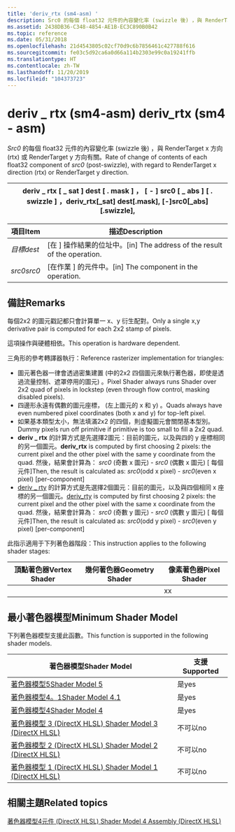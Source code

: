 ```yaml
---
title: 'deriv_rtx (sm4-asm) '
description: Src0 的每個 float32 元件的內容變化率 (swizzle 後) ，與 RenderTarget x 方向 (rtx) 或 RenderTarget y 方向有關。
ms.assetid: 2438DB36-C348-4854-AE1B-EC3C890B0B42
ms.topic: reference
ms.date: 05/31/2018
ms.openlocfilehash: 21d4543805c02cf70d9c6b7856461c427788f616
ms.sourcegitcommit: fe03c5d92ca6a0d66a114b2303e99c0a19241ffb
ms.translationtype: HT
ms.contentlocale: zh-TW
ms.lasthandoff: 11/20/2019
ms.locfileid: "104373723"
---
```

# <a name="deriv_rtx-sm4---asm"></a><span data-ttu-id="68553-103">deriv \_ rtx (sm4-asm) </span><span class="sxs-lookup"><span data-stu-id="68553-103">deriv\_rtx (sm4 - asm)</span></span>

<span data-ttu-id="68553-104">*Src0* 的每個 float32 元件的內容變化率 (swizzle 後) ，與 RenderTarget x 方向 (rtx) 或 RenderTarget y 方向有關。</span><span class="sxs-lookup"><span data-stu-id="68553-104">Rate of change of contents of each float32 component of *src0* (post-swizzle), with regard to RenderTarget x direction (rtx) or RenderTarget y direction.</span></span>



| <span data-ttu-id="68553-105">deriv \_ rtx \[ \_ sat \] dest \[ . mask \] ， \[ - \] src0 \[ \_ abs \] \[ . swizzle \] ，</span><span class="sxs-lookup"><span data-stu-id="68553-105">deriv\_rtx\[\_sat\] dest\[.mask\], \[-\]src0\[\_abs\]\[.swizzle\],</span></span> |
|--------------------------------------------------------------------|



 



| <span data-ttu-id="68553-106">項目</span><span class="sxs-lookup"><span data-stu-id="68553-106">Item</span></span>                                                            | <span data-ttu-id="68553-107">描述</span><span class="sxs-lookup"><span data-stu-id="68553-107">Description</span></span>                                                   |
|-----------------------------------------------------------------|---------------------------------------------------------------|
| <span data-ttu-id="68553-108"><span id="dest"></span><span id="DEST"></span>*目標*</span><span class="sxs-lookup"><span data-stu-id="68553-108"><span id="dest"></span><span id="DEST"></span>*dest*</span></span><br/> | <span data-ttu-id="68553-109">\[在 \] 操作結果的位址中。</span><span class="sxs-lookup"><span data-stu-id="68553-109">\[in\] The address of the result of the operation.</span></span><br/> |
| <span data-ttu-id="68553-110"><span id="src0"></span><span id="SRC0"></span>*src0*</span><span class="sxs-lookup"><span data-stu-id="68553-110"><span id="src0"></span><span id="SRC0"></span>*src0*</span></span><br/> | <span data-ttu-id="68553-111">\[在作業 \] 的元件中。</span><span class="sxs-lookup"><span data-stu-id="68553-111">\[in\] The component in the operation.</span></span><br/>             |



 

## <a name="remarks"></a><span data-ttu-id="68553-112">備註</span><span class="sxs-lookup"><span data-stu-id="68553-112">Remarks</span></span>

<span data-ttu-id="68553-113">每個2x2 的圖元戳記都只會計算單一 x、y 衍生配對。</span><span class="sxs-lookup"><span data-stu-id="68553-113">Only a single x,y derivative pair is computed for each 2x2 stamp of pixels.</span></span>

<span data-ttu-id="68553-114">這項操作與硬體相依。</span><span class="sxs-lookup"><span data-stu-id="68553-114">This operation is hardware dependent.</span></span>

<span data-ttu-id="68553-115">三角形的參考轉譯器執行：</span><span class="sxs-lookup"><span data-stu-id="68553-115">Reference rasterizer implementation for triangles:</span></span>

-   <span data-ttu-id="68553-116">圖元著色器一律會透過密集建置 (中的2x2 四個圖元來執行著色器，即使是透過流量控制、遮罩停用的圖元) 。</span><span class="sxs-lookup"><span data-stu-id="68553-116">Pixel Shader always runs Shader over 2x2 quad of pixels in lockstep (even through flow control, masking disabled pixels).</span></span>
-   <span data-ttu-id="68553-117">四邊形永遠有偶數的圖元座標， (左上圖元的 x 和 y) 。</span><span class="sxs-lookup"><span data-stu-id="68553-117">Quads always have even numbered pixel coordinates (both x and y) for top-left pixel.</span></span>
-   <span data-ttu-id="68553-118">如果基本類型太小，無法填滿2x2 的四個，則虛擬圖元會關閉基本型別。</span><span class="sxs-lookup"><span data-stu-id="68553-118">Dummy pixels run off primitive if primitive is too small to fill a 2x2 quad.</span></span>
-   <span data-ttu-id="68553-119">**deriv \_ rtx** 的計算方式是先選擇2圖元：目前的圖元，以及與四的 y 座標相同的另一個圖元。</span><span class="sxs-lookup"><span data-stu-id="68553-119">**deriv\_rtx** is computed by first choosing 2 pixels: the current pixel and the other pixel with the same y coordinate from the quad.</span></span> <span data-ttu-id="68553-120">然後，結果會計算為： *src0* (奇數 x 圖元) - *src0* (偶數 x 圖元) \[ 每個元件\]</span><span class="sxs-lookup"><span data-stu-id="68553-120">Then, the result is calculated as: *src0*(odd x pixel) - *src0*(even x pixel) \[per-component\]</span></span>
-   <span data-ttu-id="68553-121">[deriv \_ rty](deriv-rty--sm4---asm-.md) 的計算方式是先選擇2個圖元：目前的圖元，以及與四個相同 x 座標的另一個圖元。</span><span class="sxs-lookup"><span data-stu-id="68553-121">[deriv\_rty](deriv-rty--sm4---asm-.md) is computed by first choosing 2 pixels: the current pixel and the other pixel with the same x coordinate from the quad.</span></span> <span data-ttu-id="68553-122">然後，結果會計算為： *src0* (奇數 y 圖元) - *src0* (偶數 y 圖元) \[ 每個元件\]</span><span class="sxs-lookup"><span data-stu-id="68553-122">Then, the result is calculated as: *src0*(odd y pixel) - *src0*(even y pixel) \[per-component\]</span></span>

<span data-ttu-id="68553-123">此指示適用于下列著色器階段：</span><span class="sxs-lookup"><span data-stu-id="68553-123">This instruction applies to the following shader stages:</span></span>



| <span data-ttu-id="68553-124">頂點著色器</span><span class="sxs-lookup"><span data-stu-id="68553-124">Vertex Shader</span></span> | <span data-ttu-id="68553-125">幾何著色器</span><span class="sxs-lookup"><span data-stu-id="68553-125">Geometry Shader</span></span> | <span data-ttu-id="68553-126">像素著色器</span><span class="sxs-lookup"><span data-stu-id="68553-126">Pixel Shader</span></span> |
|---------------|-----------------|--------------|
|               |                 | <span data-ttu-id="68553-127">x</span><span class="sxs-lookup"><span data-stu-id="68553-127">x</span></span>            |



 

## <a name="minimum-shader-model"></a><span data-ttu-id="68553-128">最小著色器模型</span><span class="sxs-lookup"><span data-stu-id="68553-128">Minimum Shader Model</span></span>

<span data-ttu-id="68553-129">下列著色器模型支援此函數。</span><span class="sxs-lookup"><span data-stu-id="68553-129">This function is supported in the following shader models.</span></span>



| <span data-ttu-id="68553-130">著色器模型</span><span class="sxs-lookup"><span data-stu-id="68553-130">Shader Model</span></span>                                              | <span data-ttu-id="68553-131">支援</span><span class="sxs-lookup"><span data-stu-id="68553-131">Supported</span></span> |
|-----------------------------------------------------------|-----------|
| [<span data-ttu-id="68553-132">著色器模型5</span><span class="sxs-lookup"><span data-stu-id="68553-132">Shader Model 5</span></span>](d3d11-graphics-reference-sm5.md)        | <span data-ttu-id="68553-133">是</span><span class="sxs-lookup"><span data-stu-id="68553-133">yes</span></span>       |
| [<span data-ttu-id="68553-134">著色器模型4。1</span><span class="sxs-lookup"><span data-stu-id="68553-134">Shader Model 4.1</span></span>](dx-graphics-hlsl-sm4.md)              | <span data-ttu-id="68553-135">是</span><span class="sxs-lookup"><span data-stu-id="68553-135">yes</span></span>       |
| [<span data-ttu-id="68553-136">著色器模型4</span><span class="sxs-lookup"><span data-stu-id="68553-136">Shader Model 4</span></span>](dx-graphics-hlsl-sm4.md)                | <span data-ttu-id="68553-137">是</span><span class="sxs-lookup"><span data-stu-id="68553-137">yes</span></span>       |
| [<span data-ttu-id="68553-138">著色器模型 3 (DirectX HLSL) </span><span class="sxs-lookup"><span data-stu-id="68553-138">Shader Model 3 (DirectX HLSL)</span></span>](dx-graphics-hlsl-sm3.md) | <span data-ttu-id="68553-139">不可以</span><span class="sxs-lookup"><span data-stu-id="68553-139">no</span></span>        |
| [<span data-ttu-id="68553-140">著色器模型 2 (DirectX HLSL) </span><span class="sxs-lookup"><span data-stu-id="68553-140">Shader Model 2 (DirectX HLSL)</span></span>](dx-graphics-hlsl-sm2.md) | <span data-ttu-id="68553-141">不可以</span><span class="sxs-lookup"><span data-stu-id="68553-141">no</span></span>        |
| [<span data-ttu-id="68553-142">著色器模型 1 (DirectX HLSL) </span><span class="sxs-lookup"><span data-stu-id="68553-142">Shader Model 1 (DirectX HLSL)</span></span>](dx-graphics-hlsl-sm1.md) | <span data-ttu-id="68553-143">不可以</span><span class="sxs-lookup"><span data-stu-id="68553-143">no</span></span>        |



 

## <a name="related-topics"></a><span data-ttu-id="68553-144">相關主題</span><span class="sxs-lookup"><span data-stu-id="68553-144">Related topics</span></span>

<dl> <dt>

[<span data-ttu-id="68553-145">著色器模型4元件 (DirectX HLSL) </span><span class="sxs-lookup"><span data-stu-id="68553-145">Shader Model 4 Assembly (DirectX HLSL)</span></span>](dx-graphics-hlsl-sm4-asm.md)
</dt> </dl>

 

 





